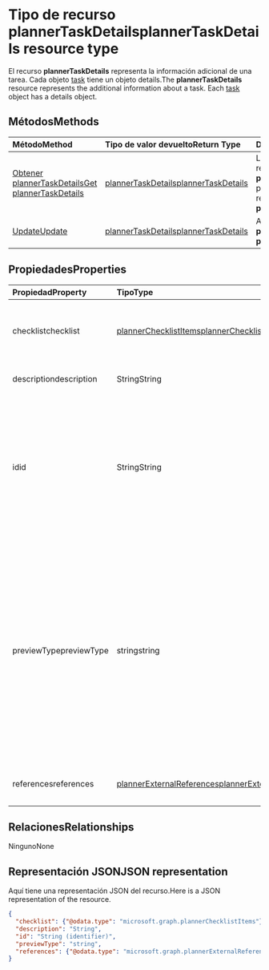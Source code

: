 # <a name="plannertaskdetails-resource-type"></a><span data-ttu-id="25b6e-101">Tipo de recurso plannerTaskDetails</span><span class="sxs-lookup"><span data-stu-id="25b6e-101">plannerTaskDetails resource type</span></span>

<span data-ttu-id="25b6e-p101">El recurso **plannerTaskDetails** representa la información adicional de una tarea. Cada objeto [task](plannertask.md) tiene un objeto details.</span><span class="sxs-lookup"><span data-stu-id="25b6e-p101">The **plannerTaskDetails** resource represents the additional information about a task. Each [task](plannertask.md) object has a details object.</span></span>


## <a name="methods"></a><span data-ttu-id="25b6e-104">Métodos</span><span class="sxs-lookup"><span data-stu-id="25b6e-104">Methods</span></span>

| <span data-ttu-id="25b6e-105">Método</span><span class="sxs-lookup"><span data-stu-id="25b6e-105">Method</span></span>           | <span data-ttu-id="25b6e-106">Tipo de valor devuelto</span><span class="sxs-lookup"><span data-stu-id="25b6e-106">Return Type</span></span>    |<span data-ttu-id="25b6e-107">Descripción</span><span class="sxs-lookup"><span data-stu-id="25b6e-107">Description</span></span>|
|:---------------|:--------|:----------|
|[<span data-ttu-id="25b6e-108">Obtener plannerTaskDetails</span><span class="sxs-lookup"><span data-stu-id="25b6e-108">Get plannerTaskDetails</span></span>](../api/plannertaskdetails_get.md) | [<span data-ttu-id="25b6e-109">plannerTaskDetails</span><span class="sxs-lookup"><span data-stu-id="25b6e-109">plannerTaskDetails</span></span>](plannertaskdetails.md) |<span data-ttu-id="25b6e-110">Leer las propiedades y las relaciones del objeto **plannerTaskDetails**.</span><span class="sxs-lookup"><span data-stu-id="25b6e-110">Read properties and relationships of **plannerTaskDetails** object.</span></span>|
|[<span data-ttu-id="25b6e-111">Update</span><span class="sxs-lookup"><span data-stu-id="25b6e-111">Update</span></span>](../api/plannertaskdetails_update.md) | [<span data-ttu-id="25b6e-112">plannerTaskDetails</span><span class="sxs-lookup"><span data-stu-id="25b6e-112">plannerTaskDetails</span></span>](plannertaskdetails.md)    |<span data-ttu-id="25b6e-113">Actualizar el objeto **plannerTaskDetails**.</span><span class="sxs-lookup"><span data-stu-id="25b6e-113">Update **plannerTaskDetails** object.</span></span> |

## <a name="properties"></a><span data-ttu-id="25b6e-114">Propiedades</span><span class="sxs-lookup"><span data-stu-id="25b6e-114">Properties</span></span>
| <span data-ttu-id="25b6e-115">Propiedad</span><span class="sxs-lookup"><span data-stu-id="25b6e-115">Property</span></span>     | <span data-ttu-id="25b6e-116">Tipo</span><span class="sxs-lookup"><span data-stu-id="25b6e-116">Type</span></span>   |<span data-ttu-id="25b6e-117">Descripción</span><span class="sxs-lookup"><span data-stu-id="25b6e-117">Description</span></span>|
|:---------------|:--------|:----------|
|<span data-ttu-id="25b6e-118">checklist</span><span class="sxs-lookup"><span data-stu-id="25b6e-118">checklist</span></span>|[<span data-ttu-id="25b6e-119">plannerChecklistItems</span><span class="sxs-lookup"><span data-stu-id="25b6e-119">plannerChecklistItems</span></span>](plannerchecklistitems.md)|<span data-ttu-id="25b6e-120">Colección de elementos de la lista de comprobación de la tarea.</span><span class="sxs-lookup"><span data-stu-id="25b6e-120">The collection of checklist items on the task.</span></span>|
|<span data-ttu-id="25b6e-121">description</span><span class="sxs-lookup"><span data-stu-id="25b6e-121">description</span></span>|<span data-ttu-id="25b6e-122">String</span><span class="sxs-lookup"><span data-stu-id="25b6e-122">String</span></span>|<span data-ttu-id="25b6e-123">Descripción de la tarea</span><span class="sxs-lookup"><span data-stu-id="25b6e-123">Description of the task</span></span>|
|<span data-ttu-id="25b6e-124">id</span><span class="sxs-lookup"><span data-stu-id="25b6e-124">id</span></span>|<span data-ttu-id="25b6e-125">String</span><span class="sxs-lookup"><span data-stu-id="25b6e-125">String</span></span>| <span data-ttu-id="25b6e-p102">Solo lectura. Id. de los detalles de la tarea. Tiene 28 caracteres y distingue entre mayúsculas y minúsculas. La [validación del formato](planner_identifiers_disclaimer.md) se efectúa en el servicio.</span><span class="sxs-lookup"><span data-stu-id="25b6e-p102">Read-only. ID of the task details. It is 28 characters long and case sensitive. [Format validation](planner_identifiers_disclaimer.md) is done on the service.</span></span>|
|<span data-ttu-id="25b6e-130">previewType</span><span class="sxs-lookup"><span data-stu-id="25b6e-130">previewType</span></span>|<span data-ttu-id="25b6e-131">string</span><span class="sxs-lookup"><span data-stu-id="25b6e-131">string</span></span>|<span data-ttu-id="25b6e-p103">Establece el tipo de vista previa que aparece en la tarea. Los valores posibles son `automatic`, `noPreview`, `checklist`, `description` y `reference`. Si se establece en `automatic`, la aplicación que visualiza la tarea elige la vista previa mostrada.</span><span class="sxs-lookup"><span data-stu-id="25b6e-p103">This sets the type of preview that shows up on the task. Possible values are: `automatic`, `noPreview`, `checklist`, `description`, `reference`. When set to `automatic` the displayed preview is chosen by the app viewing the task.</span></span>|
|<span data-ttu-id="25b6e-135">references</span><span class="sxs-lookup"><span data-stu-id="25b6e-135">references</span></span>|[<span data-ttu-id="25b6e-136">plannerExternalReferences</span><span class="sxs-lookup"><span data-stu-id="25b6e-136">plannerExternalReferences</span></span>](plannerexternalreferences.md)|<span data-ttu-id="25b6e-137">La colección de referencias de la tarea.</span><span class="sxs-lookup"><span data-stu-id="25b6e-137">The collection of references on the task.</span></span>|

## <a name="relationships"></a><span data-ttu-id="25b6e-138">Relaciones</span><span class="sxs-lookup"><span data-stu-id="25b6e-138">Relationships</span></span>
<span data-ttu-id="25b6e-139">Ninguno</span><span class="sxs-lookup"><span data-stu-id="25b6e-139">None</span></span>


## <a name="json-representation"></a><span data-ttu-id="25b6e-140">Representación JSON</span><span class="sxs-lookup"><span data-stu-id="25b6e-140">JSON representation</span></span>
<span data-ttu-id="25b6e-141">Aquí tiene una representación JSON del recurso.</span><span class="sxs-lookup"><span data-stu-id="25b6e-141">Here is a JSON representation of the resource.</span></span>

<!-- {
  "blockType": "resource",
  "optionalProperties": [

  ],
  "@odata.type": "microsoft.graph.plannerTaskDetails"
}-->

```json
{
  "checklist": {"@odata.type": "microsoft.graph.plannerChecklistItems"},
  "description": "String",
  "id": "String (identifier)",
  "previewType": "string",
  "references": {"@odata.type": "microsoft.graph.plannerExternalReferences"}
}

```

<!-- uuid: 8fcb5dbc-d5aa-4681-8e31-b001d5168d79
2015-10-25 14:57:30 UTC -->
<!-- {
  "type": "#page.annotation",
  "description": "plannerTaskDetails resource",
  "keywords": "",
  "section": "documentation",
  "tocPath": ""
}-->